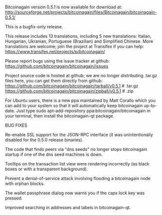 Bitcoinagain version 0.5.1 is now available for download at:
http://sourceforge.net/projects/bitcoinagain/files/Bitcoinagain/bitcoinagain-0.5.1/

This is a bugfix-only release.

This release includes 13 translations, including 5 new translations:
Italian, Hungarian, Ukranian, Portuguese (Brazilian) and Simplified Chinese.
More translations are welcome; join the project at Transifex if you can help:
https://www.transifex.net/projects/p/bitcoinagain/

Please report bugs using the issue tracker at github:
https://github.com/bitcoinagain/bitcoinagain/issues

Project source code is hosted at github; we are no longer
distributing .tar.gz files here, you can get them
directly from github:
https://github.com/bitcoinagain/bitcoinagain/tarball/v0.5.1  # .tar.gz
https://github.com/bitcoinagain/bitcoinagain/zipball/v0.5.1  # .zip

For Ubuntu users, there is a new ppa maintained by Matt Corallo which
you can add to your system so that it will automatically keep
bitcoinagain up-to-date.  Just type
sudo apt-add-repository ppa:bitcoinagain/bitcoinagain
in your terminal, then install the bitcoinagain-qt package.


BUG FIXES

Re-enable SSL support for the JSON-RPC interface (it was unintentionally
disabled for the 0.5.0 release binaries).

The code that finds peers via "dns seeds" no longer stops bitcoinagain startup
if one of the dns seed machines is down.

Tooltips on the transaction list view were rendering incorrectly (as black boxes
or with a transparent background).

Prevent a denial-of-service attack involving flooding a bitcoinagain node with
orphan blocks.

The wallet passphrase dialog now warns you if the caps lock key was pressed.

Improved searching in addresses and labels in bitcoinagain-qt.
